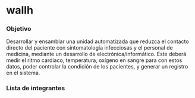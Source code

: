 # wallh
### Objetivo 

Desarrollar y ensamblar una unidad automatizada que reduzca el contacto directo del paciente con sintomatología infecciosas y el personal de medicina, mediante un desarrollo de electrónica/informático. Este deberá medir el ritmo cardiaco, temperatura, oxígeno en sangre para con estos datos, poder controlar la condición de los pacientes, y generar un registro en el sistema.

### Lista de integrantes